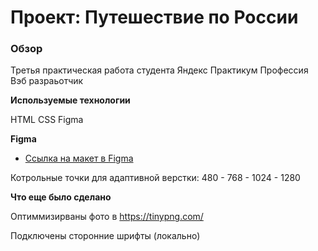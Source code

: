 # Проект: Путешествие по России

### Обзор
Третья практическая работа студента Яндекс Практикум
Профессия Вэб разраьотчик 

**Используемые технологии**

HTML
CSS
Figma

**Figma**

* [Ссылка на макет в Figma](https://www.figma.com/file/5S2WSbEFL6awjVWJ0NWL8Q/Sprint-3_-Russia-_-desktop-mobile?node-id=28503%3A0)

Котрольные точки для адаптивной верстки: 480 - 768 - 1024 - 1280

**Что еще было сделано**

Оптиммизирваны фото в https://tinypng.com/

Подключены сторонние шрифты (локально)
